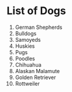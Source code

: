# List of Dogs
1. German Shepherds
2. Bulldogs
3. Samoyeds
4. Huskies
5. Pugs
6. Poodles
7. Chihuahua 
8. Alaskan Malamute
9. Golden Retriever
10. Rottweiler
